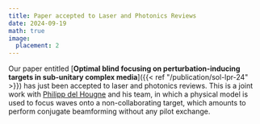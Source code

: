 ```yaml
---
title: Paper accepted to Laser and Photonics Reviews
date: 2024-09-19
math: true
image:
  placement: 2
---
```


Our paper entitled [**Optimal blind focusing on perturbation-inducing targets in sub-unitary complex media**]({{< ref "/publication/sol-lpr-24" >}}) has just been accepted to laser and photonics reviews. This is a joint work with [Philipp del Hougne](https://sites.google.com/view/pdelhougne/home) and his team, in which a physical model is used to focus waves onto a non-collaborating target, which amounts to perform conjugate beamforming without any pilot exchange.
